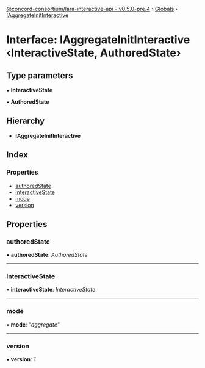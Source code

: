 [@concord-consortium/lara-interactive-api - v0.5.0-pre.4](../README.md) › [Globals](../globals.md) › [IAggregateInitInteractive](iaggregateinitinteractive.md)

# Interface: IAggregateInitInteractive ‹**InteractiveState, AuthoredState**›

## Type parameters

▪ **InteractiveState**

▪ **AuthoredState**

## Hierarchy

* **IAggregateInitInteractive**

## Index

### Properties

* [authoredState](iaggregateinitinteractive.md#authoredstate)
* [interactiveState](iaggregateinitinteractive.md#interactivestate)
* [mode](iaggregateinitinteractive.md#mode)
* [version](iaggregateinitinteractive.md#version)

## Properties

###  authoredState

• **authoredState**: *AuthoredState*

___

###  interactiveState

• **interactiveState**: *InteractiveState*

___

###  mode

• **mode**: *"aggregate"*

___

###  version

• **version**: *1*
